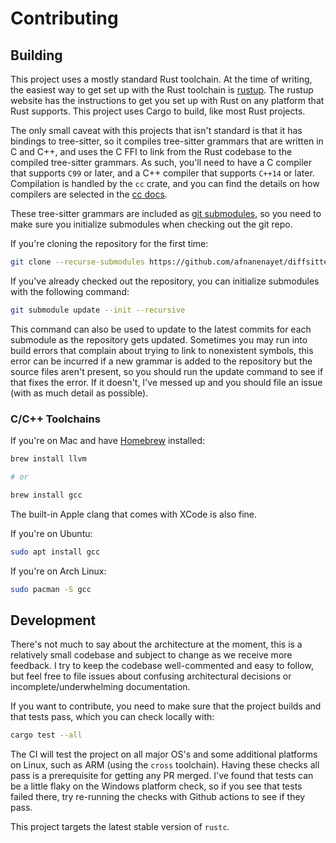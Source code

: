 # Contributing

## Building

This project uses a mostly standard Rust toolchain. At the time of writing, the
easiest way to get set up with the Rust toolchain is
[rustup](https://rustup.rs/). The rustup website has the instructions to get
you set up with Rust on any platform that Rust supports. This project uses
Cargo to build, like most Rust projects.

The only small caveat with this projects that isn't standard is that it has
bindings to tree-sitter, so it compiles tree-sitter grammars that are written
in C and C++, and uses the C FFI to link from the Rust codebase to the
compiled tree-sitter grammars. As such, you'll need to have a C compiler that
supports `C99` or later, and a C++ compiler that supports `C++14` or later.
Compilation is handled by the `cc` crate, and you can find the details on how
compilers are selected in the [cc docs](https://docs.rs/cc).

These tree-sitter grammars are included as [git
submodules](https://git-scm.com/book/en/v2/Git-Tools-Submodules), so you need
to make sure you initialize submodules when checking out the git repo.

If you're cloning the repository for the first time:

```sh
git clone --recurse-submodules https://github.com/afnanenayet/diffsitter.git
```

If you've already checked out the repository, you can initialize submodules
with the following command:

```sh
git submodule update --init --recursive
```

This command can also be used to update to the latest commits for each
submodule as the repository gets updated. Sometimes you may run into build
errors that complain about trying to link to nonexistent symbols, this error
can be incurred if a new grammar is added to the repository but the source
files aren't present, so you should run the update command to see if that fixes
the error. If it doesn't, I've messed up and you should file an issue
(with as much detail as possible).

### C/C++ Toolchains

If you're on Mac and have [Homebrew](https://brew.sh) installed:

```sh
brew install llvm

# or

brew install gcc
```

The built-in Apple clang that comes with XCode is also fine.

If you're on Ubuntu:

```sh
sudo apt install gcc
```

If you're on Arch Linux:

```sh
sudo pacman -S gcc
```

## Development

There's not much to say about the architecture at the moment, this is a
relatively small codebase and subject to change as we receive more feedback. I
try to keep the codebase well-commented and easy to follow, but feel free to
file issues about confusing architectural decisions or incomplete/underwhelming
documentation.

If you want to contribute, you need to make sure that the project builds and
that tests pass, which you can check locally with:

```sh
cargo test --all
```

The CI will test the project on all major OS's and some additional platforms on
Linux, such as ARM (using the `cross` toolchain). Having these checks all pass
is a prerequisite for getting any PR merged. I've found that tests can be a
little flaky on the Windows platform check, so if you see that tests failed
there, try re-running the checks with Github actions to see if they pass.

This project targets the latest stable version of `rustc`.
